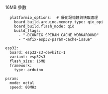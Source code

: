 16MB 參數

      platformio_options:  # 優化記憶體與快取處理
        board_build.arduino.memory_type: qio_opi
        board_build.flash_mode: qio
        build_flags:
          - "-DCONFIG_SPIRAM_CACHE_WORKAROUND"
          - "-mfix-esp32-psram-cache-issue"
    
    esp32:
      board: esp32-s3-devkitc-1
      variant: esp32s3
      flash_size: 16MB
      framework:
        type: arduino
    
    psram:
      mode: octal
      speed: 80MHz
